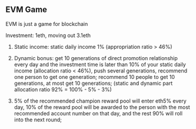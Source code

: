 ## EVM Game

EVM is just a game for blockchain

Investment: 1eth, moving out 3.1eth

1. Static income: static daily income 1% (appropriation ratio > 46%)

2. Dynamic bonus: get 10 generations of direct promotion relationship every day and the investment time is later than 10% of your static daily income (allocation ratio < 46%), push several generations, recommend one person to get one generation; recommend 10 people to get 10 generations, at most get 10 generations; (static and dynamic part allocation ratio 92% = 100% - 5% - 3%)

3. 5% of the recommended champion reward pool will enter eth5% every day, 10% of the reward pool will be awarded to the person with the most recommended account number on that day, and the rest 90% will roll into the next round;
